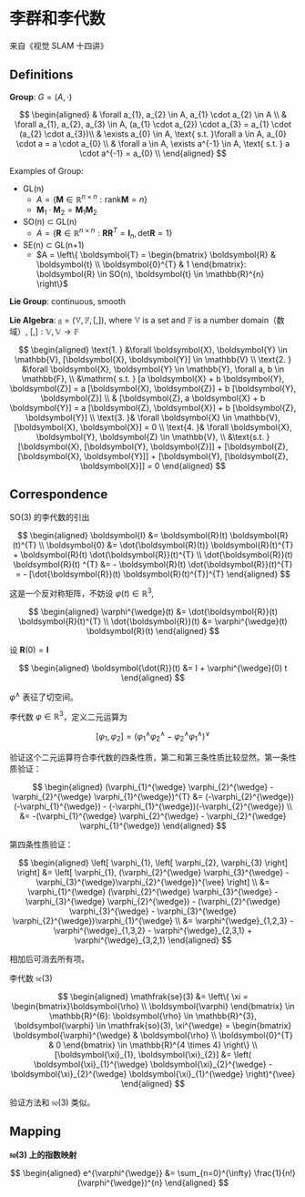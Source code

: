 # 李群和李代数

来自《视觉 SLAM 十四讲》

## Definitions

**Group**: $G = (A, \cdot)$

$$
\begin{aligned}
& \forall a_{1}, a_{2} \in A, a_{1} \cdot a_{2} \in A \\
& \forall a_{1}, a_{2}, a_{3} \in A, (a_{1} \cdot a_{2}) \cdot a_{3} = a_{1} \cdot (a_{2} \cdot a_{3})\\
& \exists a_{0} \in A, \text{ s.t. }\forall a \in A, a_{0} \cdot a = a \cdot a_{0} \\
& \forall a \in A, \exists a^{-1} \in A, \text{ s.t. } a \cdot a^{-1} = a_{0} \\
\end{aligned}
$$

Examples of Group:

- GL(n)
    - $A = \left\{ \boldsymbol{M} \in \mathbb{R}^{n \times n}: \mathrm{rank} \boldsymbol{M} = n \right\}$
    - $\boldsymbol{M}_{1} \cdot \boldsymbol{M}_{2} = \boldsymbol{M}_{1} \boldsymbol{M}_{2}$
- SO(n) $\subset$ GL(n)
    - $A = \left\{ \boldsymbol{R} \in \mathbb{R}^{n \times n}: \boldsymbol{R} \boldsymbol{R}^{T} = \boldsymbol{I}_{n}, \mathrm{det} \boldsymbol{R} = 1 \right\}$
- SE(n) $\subset$ GL(n+1)
    - $A = \left\{ \boldsymbol{T} = \begin{bmatrix} \boldsymbol{R} & \boldsymbol{t} \\ \boldsymbol{0}^{T} & 1 \end{bmatrix}: \boldsymbol{R} \in SO(n), \boldsymbol{t} \in \mathbb{R}^{n} \right\}$

**Lie Group**: continuous, smooth

**Lie Algebra**: $\mathfrak{g} = (\mathbb{V}, \mathbb{F}, [,])$, where $\mathbb{V}$ is a set and $\mathbb{F}$ is a number domain（数域）, $[,]: \mathbb{V}, \mathbb{V} \rightarrow \mathbb{F}$

$$
\begin{aligned}
\text{1. } &\forall \boldsymbol{X}, \boldsymbol{Y} \in \mathbb{V}, [\boldsymbol{X}, \boldsymbol{Y}] \in \mathbb{V} \\
\text{2. } &\forall \boldsymbol{X}, \boldsymbol{Y} \in \mathbb{Y}, \forall a, b \in \mathbb{F},  \\
&\mathrm{ s.t. } [a \boldsymbol{X} + b \boldsymbol{Y}, \boldsymbol{Z}] = a [\boldsymbol{X}, \boldsymbol{Z}] + b [\boldsymbol{Y}, \boldsymbol{Z}] \\
& [\boldsymbol{Z}, a \boldsymbol{X} + b \boldsymbol{Y}] = a [\boldsymbol{Z}, \boldsymbol{X}] + b [\boldsymbol{Z}, \boldsymbol{Y}] \\
\text{3. }& \forall \boldsymbol{X} \in \mathbb{V}, [\boldsymbol{X}, \boldsymbol{X}] = 0 \\
\text{4. }& \forall \boldsymbol{X}, \boldsymbol{Y}, \boldsymbol{Z} \in \mathbb{V}, \\
&\text{s.t. } [\boldsymbol{X}, [\boldsymbol{Y}, \boldsymbol{Z}]] + [\boldsymbol{Z}, [\boldsymbol{X}, \boldsymbol{Y}]] + [\boldsymbol{Y}, [\boldsymbol{Z}, \boldsymbol{X}]] = 0
\end{aligned}
$$

## Correspondence

SO(3) 的李代数的引出

$$
\begin{aligned}
\boldsymbol{I} &= \boldsymbol{R}(t) \boldsymbol{R}(t)^{T} \\
\boldsymbol{0} &= \dot{\boldsymbol{R}(t)} \boldsymbol{R}(t)^{T} + \boldsymbol{R}(t) \dot{\boldsymbol{R}}(t)^{T} \\
\dot{\boldsymbol{R}}(t) \boldsymbol{R}(t) ^{T} &= - \boldsymbol{R}(t) \dot{\boldsymbol{R}}(t)^{T} = - [\dot{\boldsymbol{R}}(t) \boldsymbol{R}(t)^{T}]^{T}
\end{aligned}
$$

这是一个反对称矩阵，不妨设 $\varphi(t) \in \mathbb{R}^{3},$

$$
\begin{aligned}
\varphi^{\wedge}(t) &= \dot{\boldsymbol{R}}(t) \boldsymbol{R}(t)^{T} \\
\dot{\boldsymbol{R}}(t) &= \varphi^{\wedge}(t) \boldsymbol{R}(t)
\end{aligned}
$$

设 $\boldsymbol{R}(0) = \boldsymbol{I}$

$$
\begin{aligned}
\boldsymbol{\dot{R}}(t) &= I + \varphi^{\wedge}(0) t
\end{aligned}
$$

$\varphi^{\wedge}$ 表征了切空间。

李代数 $\varphi \in \mathbb{R}^{3}$，定义二元运算为

$$
[\varphi_{1}, \varphi_{2}] = (\varphi_{1}^{\wedge} \varphi_{2}^{\wedge} - \varphi_{2}^{\wedge} \varphi_{1}^{\wedge})^{\vee}
$$

验证这个二元运算符合李代数的四条性质，第二和第三条性质比较显然。第一条性质验证：

$$
\begin{aligned}
(\varphi_{1}^{\wedge} \varphi_{2}^{\wedge} - \varphi_{2}^{\wedge} \varphi_{1}^{\wedge})^{T} &= (-\varphi_{2}^{\wedge})(-\varphi_{1}^{\wedge}) - (-\varphi_{1}^{\wedge})(-\varphi_{2}^{\wedge}) \\
&= -(\varphi_{1}^{\wedge} \varphi_{2}^{\wedge} - \varphi_{2}^{\wedge} \varphi_{1}^{\wedge})
\end{aligned}
$$

第四条性质验证：

$$
\begin{aligned}
\left[ \varphi_{1}, \left[ \varphi_{2}, \varphi_{3} \right] \right] &= \left[ \varphi_{1}, (\varphi_{2}^{\wedge} \varphi_{3}^{\wedge} - \varphi_{3}^{\wedge}\varphi_{2}^{\wedge})^{\vee}  \right] \\
&= \varphi_{1}^{\wedge} (\varphi_{2}^{\wedge} \varphi_{3}^{\wedge} - \varphi_{3}^{\wedge} \varphi_{2}^{\wedge}) - (\varphi_{2}^{\wedge} \varphi_{3}^{\wedge} - \varphi_{3}^{\wedge} \varphi_{2}^{\wedge})\varphi_{1}^{\wedge} \\
&= \varphi^{\wedge}_{1,2,3} - \varphi^{\wedge}_{1,3,2} - \varphi^{\wedge}_{2,3,1} + \varphi^{\wedge}_{3,2,1}
\end{aligned}
$$

相加后可消去所有项。

李代数 $\mathfrak{se}(3)$

$$
\begin{aligned}
\mathfrak{se}(3) &= \left\{ \xi = \begin{bmatrix}\boldsymbol{\rho} \\ \boldsymbol{\varphi} \end{bmatrix} \in \mathbb{R}^{6}: \boldsymbol{\rho} \in \mathbb{R}^{3}, \boldsymbol{\varphi} \in \mathfrak{so}(3), \xi^{\wedge} = \begin{bmatrix} \boldsymbol{\varphi}^{\wedge} & \boldsymbol{\rho} \\ \boldsymbol{0}^{T} & 0 \end{bmatrix} \in \mathbb{R}^{4 \times 4} \right\} \\
[\boldsymbol{\xi}_{1}, \boldsymbol{\xi}_{2}] &= \left( \boldsymbol{\xi}_{1}^{\wedge} \boldsymbol{\xi}_{2}^{\wedge} - \boldsymbol{\xi}_{2}^{\wedge} \boldsymbol{\xi}_{1}^{\wedge} \right)^{\vee}
\end{aligned}
$$

验证方法和 $\mathfrak{so}(3)$ 类似。

## Mapping

**$\mathfrak{so}(3)$ 上的指数映射**

$$
\begin{aligned}
e^{\varphi^{\wedge}} &= \sum_{n=0}^{\infty} \frac{1}{n!} (\varphi^{\wedge})^{n}
\end{aligned}
$$
